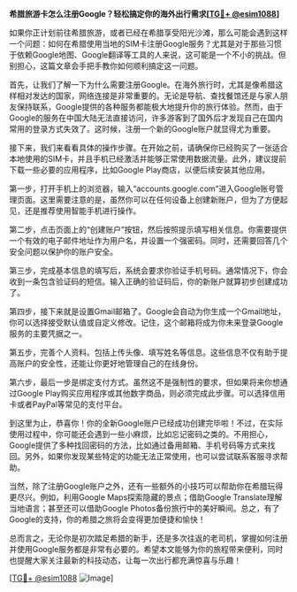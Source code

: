 **希腊旅游卡怎么注册Google？轻松搞定你的海外出行需求[[TG💪+ @esim1088](https://t.me/s/esim1088)]**

如果你正计划前往希腊旅游，或者已经在希腊享受阳光沙滩，那么可能会遇到这样一个问题：如何在希腊使用当地的SIM卡注册Google服务？尤其是对于那些习惯于依赖Google地图、Google翻译等工具的人来说，这可能是一个不小的挑战。但别担心，这篇文章会手把手教你如何顺利搞定这一问题。

首先，让我们了解一下为什么需要注册Google。在海外旅行时，尤其是像希腊这样相对发达的国家，网络连接是非常重要的。无论是导航、查找餐馆还是与家人朋友保持联系，Google提供的各种服务都能极大地提升你的旅行体验。然而，由于Google的服务在中国大陆无法直接访问，许多游客到了国外后才发现自己在国内常用的登录方式失效了。这时候，注册一个新的Google账户就显得尤为重要。

接下来，我们来看看具体的操作步骤。在开始之前，请确保你已经购买了一张适合本地使用的SIM卡，并且手机已经激活并能够正常使用数据流量。此外，建议提前下载一些必要的应用程序，比如Google Play商店，以便后续安装其他应用。

第一步，打开手机上的浏览器，输入“accounts.google.com”进入Google账号管理页面。这里需要注意的是，虽然你可以在任何设备上创建新账户，但为了方便起见，还是推荐使用智能手机进行操作。

第二步，点击页面上的“创建账户”按钮，然后按照提示填写相关信息。你需要提供一个有效的电子邮件地址作为用户名，并设置一个强密码。同时，还需要回答几个安全问题以保护你的账户安全。

第三步，完成基本信息的填写后，系统会要求你验证手机号码。通常情况下，你会收到一条包含验证码的短信。输入正确的验证码后，你的新账户就算初步创建成功了。

第四步，接下来就是设置Gmail邮箱了。Google会自动为你生成一个Gmail地址，你可以选择接受默认值或自定义修改。记住，这个邮箱将成为你未来登录Google服务的主要凭据之一。

第五步，完善个人资料。包括上传头像、填写姓名等信息。这些信息不仅有助于提高账户的安全性，还能让你更好地管理自己的在线身份。

第六步，最后一步是绑定支付方式。虽然这不是强制性的要求，但如果将来你想通过Google Play购买应用程序或其他数字商品，则必须完成此步骤。可以选择信用卡或者PayPal等常见的支付平台。

到这里为止，恭喜你！你的全新Google账户已经成功创建完毕啦！不过，在实际使用过程中，你可能还会遇到一些小麻烦，比如忘记密码之类的。不用担心，Google提供了多种找回密码的方法，比如通过备用邮箱、手机号码等方式来找回。另外，如果你发现某些特定的功能无法正常使用，也可以尝试联系客服寻求帮助。

当然，除了注册Google账户之外，还有一些额外的小技巧可以帮助你在希腊玩得更尽兴。例如，利用Google Maps探索隐藏的景点；借助Google Translate理解当地语言；甚至还可以借助Google Photos备份旅行中的美好瞬间。总之，有了Google的支持，你的希腊之旅将会变得更加便捷和愉快！

总而言之，无论你是初次踏足希腊的新手，还是多次往返的老司机，掌握如何注册并使用Google服务都是非常有必要的。希望本文能够为你的旅程带来便利，同时也提醒大家关注最新的科技动态，让每一次出行都充满惊喜与乐趣！

[[TG💪+ @esim1088](https://t.me/s/esim1088) ![Image](https://i.postimg.cc/4NQfJmqS/Snipaste-2025-05-13-00-14-12.png)]